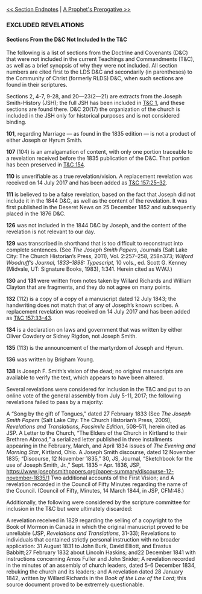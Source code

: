 [<< Section Endnotes](Section%20Endnotes)  |  [A Prophet's Prerogative >>](A%20Prophet's%20Prerogative)

### EXCLUDED REVELATIONS
#### Sections From the D&C Not Included In the T&C
The following is a list of sections from the Doctrine and Covenants (D&C) that were not included in the current Teachings and Commandments (T&C), as well as a brief synopsis of why they were not included. All section numbers are cited first to the LDS D&C and secondarily (in parentheses) to the Community of Christ (formerly RLDS) D&C, when such sections are found in their scriptures.

Sections 2, 4-7, 9-28, and 20—23(2—21) are extracts from the Joseph Smith-History (JSH); the full JSH has been included in [T&C 1](Joseph%20Smith%20History), and these sections are found there. D&C 20(17) the organization of the church is included in the JSH only for historical purposes and is not considered binding.



**101**, regarding Marriage — as found in the 1835 edition — is not a product of either Joseph or Hyrum Smith.

**107** (104) is an amalgamation of content, with only one portion traceable to a revelation received before the 1835 publication of the D&C. That portion has been preserved in [T&C 154](Section%20154).

**110** is unverifiable as a true revelation/vision. A replacement revelation was received on 14 July 2017 and has been added as [T&C 157:25–32](Section%20157).

**111** is believed to be a false revelation, based on the fact that Joseph did not include it in the 1844 D&C, as well as the content of the revelation. It was first published in the Deseret News on 25 December 1852 and subsequently placed in the 1876 D&C.

**126** was not included in the 1844 D&C by Joseph, and the content of the revelation is not relevant to our day.

**129** was transcribed in shorthand that is too difficult to reconstruct into complete sentences. (See *The Joseph Smith Papers*, Journals (Salt Lake City: The Church Historian’s Press, 2011), Vol. 2:257–258, 258n373; *Wilford Woodruff’s Journal, 1833–1898: Typescript,* 10 vols., ed. Scott G. Kenney (Midvale, UT: Signature Books, 1983), 1:341. Herein cited as WWJ.)

**130** and **131** were written from notes taken by Willard Richards and William Clayton that are fragments, and they do not agree on many points.

**132** (112) is a copy of a copy of a manuscript dated 12 July 1843; the handwriting does not match that of any of Joseph’s known scribes. A replacement revelation was received on 14 July 2017 and has been added as [T&C 157:33–43](Section%20157).

**134** is a declaration on laws and government that was written by either Oliver Cowdery or Sidney Rigdon, not Joseph Smith.

**135** (113) is the announcement of the martyrdom of Joseph and Hyrum.

**136** was written by Brigham Young.

**138** is Joseph F. Smith’s vision of the dead; no original manuscripts are available to verify the text, which appears to have been altered.

Several revelations were considered for inclusion in the T&C and put to an online vote of the general assembly from July 5-11, 2017; the following revelations failed to pass by a majority:


A “Song by the gift of Tongues,” dated 27 February 1833 (See *The Joseph Smith Papers* (Salt Lake City: The Church Historian’s Press, 2009), *Revelations and Translations, Facsimile Edition*, 508–511, herein cited as JSP.
A Letter to the Church, “The Elders of the Church in Kirtland to their Brethren Abroad,” a serialized letter published in three installments appearing in the February, March, and April 1834 issues of *The Evening and Morning Star*, Kirtland, Ohio.
A Joseph Smith discourse, dated 12 November 1835; “Discourse, 12 November 1835,” 30, JS, Journal, “Sketchbook for the use of Joseph Smith, Jr.,” Sept. 1835 – Apr. 1836, JSP, https://www.josephsmithpapers.org/paper-summary/discourse-12-november-1835/1
Two additional accounts of the First Vision; and
A revelation recorded in the Council of Fifty Minutes regarding the name of the Council. (Council of Fifty, Minutes, 14 March 1844, in JSP, CFM:48.)

Additionally, the following were considered by the scripture committee for inclusion in the T&C but were ultimately discarded:


A revelation received in 1829 regarding the selling of a copyright to the Book of Mormon in Canada in which the original manuscript proved to be unreliable (JSP, *Revelations and Translations*, 31-33);
Revelations to individuals that contained strictly personal instruction with no broader application:
          31 August 1831 to John Burk, David Elliott, and Erastus Babbitt;27 February 1832 about Lincoln Haskins; and22 December 1841 with instructions concerning Amos Fuller and John Snider;
A revelation recorded in the minutes of an assembly of church leaders, dated 5-6 December 1834, rebuking the church and its leaders; and
A revelation dated 28 January 1842, written by Willard Richards in the *Book of the Law of the Lord*; this source document proved to be extremely questionable.